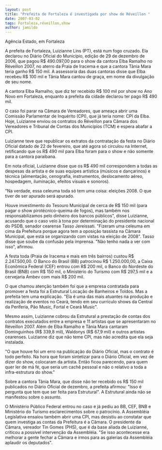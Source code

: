 ```yaml
---
layout: post
title: "Prefeita de Fortaleza é investigada por show de Réveillon "
date: 2007-03-02
tags: Fortaleza,réveillon,show
author: jamildo
---
```

Ag&ecirc;ncia Estado, em Fortaleza

A prefeita de Fortaleza, Luizianne Lins (PT), est&aacute; num fogo cruzado. Ela declarou no Di&aacute;rio Oficial do Munic&iacute;pio, edi&ccedil;&atilde;o de 29 de dezembro de 2006, que pagou R$ 490.097,00 para o show da cantora Elba Ramalho no R&eacute;veillon 2007, no aterro da Praia de Iracema e que a cantora T&acirc;nia Mara teria ganho R$ 150 mil. A assessoria das duas cantoras disse que Elba recebeu R$ 100 mil e T&acirc;nia Mara cantou de gra&ccedil;a, em nome da divulga&ccedil;&atilde;o de seu nome.

A cantora Elba Ramalho, que diz ter recebido R$ 100 mil por show no Ano Novo em Fortaleza, enquanto a prefeita da cidade declarou ter pago R$ 490 mil.

O caso foi parar na C&acirc;mara de Vereadores, que amea&ccedil;a abrir uma Comiss&atilde;o Parlamentar de Inqu&eacute;rito (CPI), que j&aacute; teria nome: CPI da Elba. Hoje, Luizianne enviou os contratos do R&eacute;veillon para C&acirc;mara dos Vereadores e Tribunal de Contas dos Munic&iacute;pios (TCM) e espera abafar a CPI.

Luizianne teve que republicar os extratos da contrata&ccedil;&atilde;o da festa no Di&aacute;rio Oficial datado de 22 de fevereiro, que at&eacute; agora s&oacute; circulou na Internet, retificando que os R$ 490 mil para Elba foram para o show e n&atilde;o somente para a cantora paraibana.

Em nota oficial, Luizianne disse que os R$ 490 mil correspondem a todas as despesas da artista e de suas equipes art&iacute;stica (m&uacute;sicos e dan&ccedil;arinos) e t&eacute;cnica (alimenta&ccedil;&atilde;o, cenografia, instrumentos, deslocamento a&eacute;reo, hospedagem, ilumina&ccedil;&atilde;o, efeitos visuais e sonoros).

"Na verdade, essa celeuma toda s&oacute; tem uma coisa: elei&ccedil;&otilde;es 2008. O que tiver de ser apurado ser&aacute; apurado.

Houve investimento do Tesouro Municipal de cerca de R$ 150 mil (para pagar o show pirot&eacute;cnico-queima de fogos), mas tamb&eacute;m nos responsabilizamos pelo dinheiro dos bancos p&uacute;blicos", disse Luizianne, acusando que o caso veio &agrave; tona por determina&ccedil;&atilde;o do presidente nacional do PSDB, senador cearense Tasso Jereissati. "Fizeram uma celeuma em cima da Prefeitura porque agora tem a oposi&ccedil;&atilde;o tassista na C&acirc;mara Municipal, que est&aacute; se organizando com vistas na elei&ccedil;&atilde;o de 2008". Tasso disse que soube da confus&atilde;o pela imprensa. "N&atilde;o tenho nada a ver com isso", afirmou.

A festa toda (Praia de Iracema e mais em tr&ecirc;s bairros) custou R$ 2.247.500,00. O Banco do Brasil (BB) patrocinou R$ 1.250.000,00, a Caixa Econ&ocirc;mica Federal (CEF) entrou com R$ 200 mil, o Banco do Nordeste do Brasil (BNB) com R$ 150 mil, o Minist&eacute;rio do Turismo com R$ 297,5 mil e a cervejaria Ambev com mais R$ 200 mil.

O que chamou aten&ccedil;&atilde;o tamb&eacute;m foi que a empresa contratada para promover a festa foi a Estrutural Loca&ccedil;&atilde;o de Banheiros e Toldos. Mas a prefeita tem uma explica&ccedil;&atilde;o. "Ela &eacute; uma das mais atuantes na produ&ccedil;&atilde;o e realiza&ccedil;&atilde;o de eventos no Cear&aacute;, tendo em seu curr&iacute;culo shows da Central da Periferia, P&atilde;o Music, Fortal e Cear&aacute; Music".

Mesmo assim, Luizianne cobrou da Estrutural a presta&ccedil;&atilde;o de contas dos contratos executados entre a empresa e 11 artistas que se apresentaram no R&eacute;veillon 2007. Al&eacute;m de Elba Ramalho e T&acirc;nia Mara cantaram Dominguinhos (R$ 339,8 mil), Waldonys (R$ 67,9 mil) e outros artistas cearenses. Luizianne diz que n&atilde;o teme CPI, mas n&atilde;o acredita que ela seja instalada.

"O que houve foi um erro na publica&ccedil;&atilde;o do Di&aacute;rio Oficial, mas o contrato &eacute; todo perfeito. Na hora que foram sintetizar para o Di&aacute;rio Oficial, em vez de dizer do show, colocaram da artista. Ent&atilde;o ficou parecendo, para quem quer ler de m&aacute; f&eacute;, que seria um cach&ecirc; pessoal e n&atilde;o o relativo a toda a infra-estrutura do show."

Sobre a cantora T&acirc;nia Mara, que disse n&atilde;o ter recebido os R$ 150 mil publicados no Di&aacute;rio Oficial de dezembro, a prefeita afirmou: "Isso &eacute; pergunta que tem que ser feita para Estrutural". A Estrutural ainda n&atilde;o se manifestou sobre o assunto.

O Minist&eacute;rio P&uacute;blico Federal entrou no caso e j&aacute; pediu ao BB, CEF, BNB e Minist&eacute;rio do Turismo esclarecimentos sobre o patroc&iacute;nio. A Assembl&eacute;ia Legislativa ensaiou tamb&eacute;m abrir uma CPI, mas desistiu ao constatar que quem investiga as contas da Prefeitura &eacute; a C&acirc;mara. O presidente da C&acirc;mara, vereador Tin Gomes (PHS), que &eacute; da base aliada de Luizianne, criticou a poss&iacute;vel interven&ccedil;&atilde;o da Assembl&eacute;ia. "Se isso acontecesse era melhorar a gente fechar a C&acirc;mara e irmos para as galerias da Assembl&eacute;ia aplaudir os deputados".